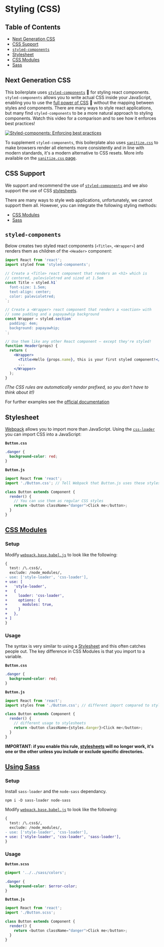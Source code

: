 # Styling (CSS)

## Table of Contents

- [Next Generation CSS](#next-generation-css)
- [CSS Support](#css-we-support)
- [`styled-components`](#styled-components)
- [Stylesheet](#stylesheet)
- [CSS Modules](#css-modules)
- [Sass](#sass)

## Next Generation CSS

This boilerplate uses [`styled-components`](https://github.com/styled-components/styled-components) :nail_care:
for styling react components. `styled-components` allows you to write actual CSS inside your JavaScript,
enabling you to use the [full power of CSS](https://github.com/styled-components/styled-components/blob/master/docs/css-we-support.md) :muscle:
without the mapping between styles and components.
There are many ways to style react applications, but many find `styled-components`
to be a more natural approach to styling components.
Watch this video for a comparison and to see how it enforces best practices!

[![Styled-components: Enforcing best practices](http://img.youtube.com/vi/jaqDA7Btm3c/0.jpg)](https://youtu.be/jaqDA7Btm3c)

To supplement `styled-components`, this boilerplate also uses
[`sanitize.css`](https://github.com/jonathantneal/sanitize.css)
to make browsers render all elements more consistently and in line with modern standards,
it's a modern alternative to CSS resets. More info available on the [`sanitize.css` page](sanitize.md).

## CSS Support

We support and recommend the use of [`styled-components`](#using-styled-components)
and we also support the use of CSS [stylesheets](#using-a-stylesheet).

There are many ways to style web applications, unfortunately, we cannot support them all.
However, you can integrate the following styling methods:
- [CSS Modules](#css-modules)
- [Sass](#sass)

## `styled-components`

Below creates two styled react components (`<Title>`, `<Wrapper>`) and renders them
as children of the `<Header>` component:

```jsx
import React from 'react';
import styled from 'styled-components';

// Create a <Title> react component that renders an <h1> which is
// centered, palevioletred and sized at 1.5em
const Title = styled.h1`
  font-size: 1.5em;
  text-align: center;
  color: palevioletred;
`;

// Create a <Wrapper> react component that renders a <section> with
// some padding and a papayawhip background
const Wrapper = styled.section`
  padding: 4em;
  background: papayawhip;
`;

// Use them like any other React component – except they're styled!
function Header(props) {
  return (
    <Wrapper>
      <Title>Hello {props.name}, this is your first styled component!</Title>
      ...
    </Wrapper>
  );
}

```

*(The CSS rules are automatically vendor prefixed, so you don't have to think about it!)*

For further examples see the
[official documentation](https://github.com/styled-components/styled-components)

## Stylesheet

[Webpack](https://webpack.js.org/) allows you to import more than JavaScript.
Using the [`css-loader`](https://webpack.js.org/loaders/css-loader/) you can import CSS
into a JavaScript:

**`Button.css`**
```css
.danger {
  background-color: red;
}
```

**`Button.js`**
```js
import React from 'react';
import './Button.css'; // Tell Webpack that Button.js uses these styles

class Button extends Component {
  render() {
    // You can use them as regular CSS styles
    return <button className="danger">Click me</button>;
  }
}
```

## [CSS Modules](https://github.com/css-modules/css-modules)

### Setup

Modify [`webpack.base.babel.js`](../../internals/webpack/webpack.base.babel.js#L30)
to look like the following:

```diff
{
  test: /\.css$/,
  exclude: /node_modules/,
- use: ['style-loader', 'css-loader'],
+ use: [
+   'style-loader',
+   {
+     loader: 'css-loader',
+     options: {
+       modules: true,
+     }
+   },
+ ]
}
```

### Usage

The syntax is very similar to using a [Stylesheet](#stylesheet)
and this often catches people out.
The key difference in CSS Modules is that you import to a variable.

**`Button.css`**
```css
.danger {
  background-color: red;
}
```

**`Button.js`**
```js
import React from 'react';
import styles from './Button.css'; // different import compared to stylesheets

class Button extends Component {
  render() {
    // different usage to stylesheets
    return <button className={styles.danger}>Click me</button>;
  }
}
```

**IMPORTANT: if you enable this rule, [stylesheets](#stylesheet) will no longer work,
it's one or the other unless you include or exclude specific directories.**

## [Using Sass](sass.md)

### Setup

Install `sass-loader` and the `node-sass` dependancy.
```
npm i -D sass-loader node-sass
```

Modify [`webpack.base.babel.js`](../../internals/webpack/webpack.base.babel.js#L30)
to look like the following:

```diff
{
  test: /\.css$/,
  exclude: /node_modules/,
- use: ['style-loader', 'css-loader'],
+ use: ['style-loader', 'css-loader', 'sass-loader'],
}
```

### Usage

**`Button.scss`**
```scss
@import '../../sass/colors';

.danger {
  background-color: $error-color;
}
```

**`Button.js`**
```js
import React from 'react';
import './Button.scss';

class Button extends Component {
  render() {
    return <button className="danger">Click me</button>;
  }
}
```
